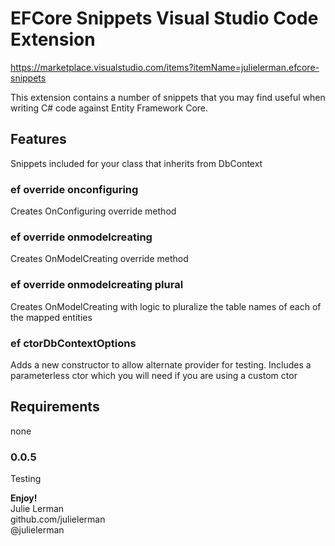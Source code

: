 # EFCore Snippets Visual Studio Code Extension

https://marketplace.visualstudio.com/items?itemName=julielerman.efcore-snippets

This extension contains a number of snippets that you may find useful when writing C# code against Entity Framework Core.

## Features
Snippets included for your class that inherits from DbContext 

### ef override onconfiguring

Creates OnConfiguring override method 

### ef override onmodelcreating
Creates OnModelCreating override method

### ef override onmodelcreating plural
Creates OnModelCreating with logic to pluralize the table names of each of the mapped entities

### ef ctorDbContextOptions

Adds a new constructor to allow alternate provider for testing. Includes a parameterless ctor which you will need if you are using a custom ctor


## Requirements

none

### 0.0.5

Testing


**Enjoy!**  
Julie Lerman  
github.com/julielerman   
@julielerman